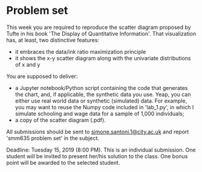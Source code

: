 # Problem set

This week you are required to reproduce the scatter diagram proposed by Tufte in his book 'The Display of Quantitative Information'. That visualization has, at least, two distinctive features:

- it embraces the data/ink ratio maximization principle
- it shows the x-y scatter diagram along with the univariate distributions of x and y 

You are supposed to deliver:

- a Jupyter notebook/Python script containing the code that generates the chart, and, if applicable, the synthetic data you use. Yeap, you can either use real world data or synthetic (simulated) data. For example, you may want to reuse the Numpy code included in 'lab_1.py', in which I simulate schooling and wage data for a sample of 1,000 individuals;
- a copy of the scatter diagram (.pdf).

All submissions should be sent to simone.santoni.1@city.ac.uk and report 'smm635 problem set' in the subject.

Deadline: Tuesday 15, 2019 (8:00 PM). This is an individual submission. One student will be invited to present her/his solution to the class. One bonus point will be awarded to the selected student. 
